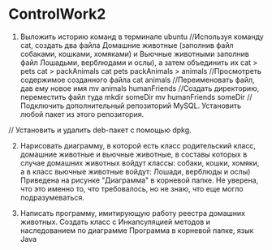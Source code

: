 # ControlWork2
1. Выложить историю команд в терминале ubuntu
//Используя команду cat, создать два файла Домашние животные (заполнив файл собаками, кошками, хомяками) и Вьючные животными заполнив файл Лошадьми, верблюдами и ослы), а затем объединить их 
cat > pets 
cat > packAnimals 
cat pets packAnimals > animals 
//Просмотреть содержимое созданного файла
cat animals
//Переименовать файл, дав ему новое имя
mv animals humanFriends
//Создать директорию, переместить файл туда
 mkdir someDir 
mv humanFriends someDir
// Подключить дополнительный репозиторий MySQL. Установить любой пакет из этого репозитория.

// Установить и удалить deb-пакет с помощью dpkg.

2.	Нарисовать диаграмму, в которой есть класс родительский класс, домашние животные и вьючные животные, в составы которых в случае домашних животных войдут классы: собаки, кошки, хомяки, а в класс вьючные животные войдут: Лошади, верблюды и ослы)
Приведена на рисунке "Диаграмма" в корневой папке.
Не уверена, что это именно то, что требовалось, но не знаю, что еще могло подразумеваться.

3. Написать программу, имитирующую работу реестра домашних животных. Создать класс с Инкапсуляцией методов и наследованием по диаграмме
Программа в корневой папке, язык Java
